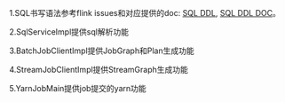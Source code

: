 1.SQL书写语法参考flink issues和对应提供的doc:
   [SQL DDL](https://issues.apache.org/jira/browse/FLINK-8039),
   [SQL DDL DOC](https://docs.google.com/document/d/1TTP-GCC8wSsibJaSUyFZ_5NBAHYEB1FVmPpP7RgDGBA/edit?usp=sharing)。
  

2.SqlServiceImpl提供sql解析功能


3.BatchJobClientImpl提供JobGraph和Plan生成功能


4.StreamJobClientImpl提供StreamGraph生成功能


5.YarnJobMain提供job提交的yarn功能
